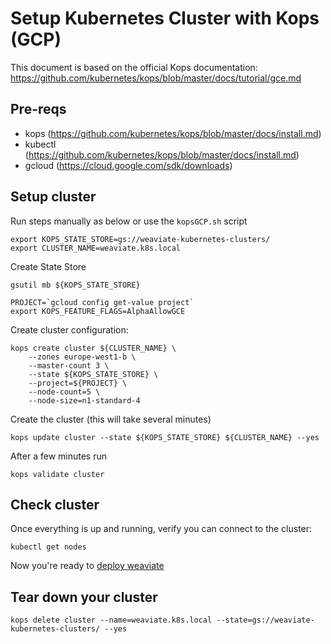 # Setup Kubernetes Cluster with Kops (GCP)

This document is based on the official Kops documentation: https://github.com/kubernetes/kops/blob/master/docs/tutorial/gce.md

## Pre-reqs

- kops (https://github.com/kubernetes/kops/blob/master/docs/install.md)
- kubectl (https://github.com/kubernetes/kops/blob/master/docs/install.md)
- gcloud (https://cloud.google.com/sdk/downloads)

## Setup cluster

Run steps manually as below or use the `kopsGCP.sh` script

```
export KOPS_STATE_STORE=gs://weaviate-kubernetes-clusters/
export CLUSTER_NAME=weaviate.k8s.local
```

Create State Store

```
gsutil mb ${KOPS_STATE_STORE}
```

```
PROJECT=`gcloud config get-value project`
export KOPS_FEATURE_FLAGS=AlphaAllowGCE 
```

Create cluster configuration:

```
kops create cluster ${CLUSTER_NAME} \
	--zones europe-west1-b \
	--master-count 3 \
	--state ${KOPS_STATE_STORE} \
	--project=${PROJECT} \
	--node-count=5 \
	--node-size=n1-standard-4
```

Create the cluster (this will take several minutes)

```
kops update cluster --state ${KOPS_STATE_STORE} ${CLUSTER_NAME} --yes
```


After a few minutes run

```
kops validate cluster
```

## Check cluster

Once everything is up and running, verify you can connect to the cluster:

```
kubectl get nodes
```

Now you're ready to [deploy weaviate](./README.md)


## Tear down your cluster

```
kops delete cluster --name=weaviate.k8s.local --state=gs://weaviate-kubernetes-clusters/ --yes
```

